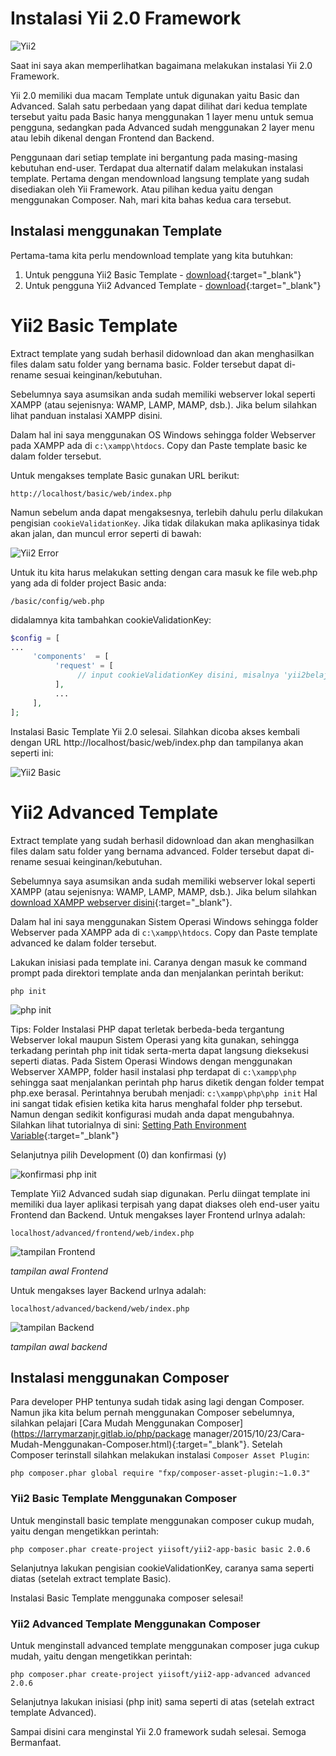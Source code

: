 # Instalasi Yii 2.0 Framework


![Yii2](https://1.bp.blogspot.com/-htYx9pASWbQ/VirsysuRT1I/AAAAAAAAFXI/mLEuJ8GfMr8/s1600/yii2framework-logo.jpg)

Saat ini saya akan memperlihatkan bagaimana melakukan instalasi Yii 2.0 Framework.

Yii 2.0 memiliki dua macam Template untuk digunakan yaitu Basic dan Advanced. Salah satu perbedaan yang dapat dilihat dari kedua template tersebut yaitu pada Basic hanya menggunakan 1 layer menu untuk semua pengguna, sedangkan pada Advanced sudah menggunakan 2 layer menu atau lebih dikenal dengan Frontend dan Backend.

Penggunaan dari setiap template ini bergantung pada masing-masing kebutuhan end-user. Terdapat dua alternatif dalam melakukan instalasi template. Pertama dengan mendownload langsung template yang sudah disediakan oleh Yii Framework. Atau pilihan kedua yaitu dengan menggunakan Composer. Nah, mari kita bahas kedua cara tersebut.
## Instalasi menggunakan Template
Pertama-tama kita perlu mendownload template yang kita butuhkan:
1. Untuk pengguna Yii2 Basic Template - [download](https://github.com/yiisoft/yii2/releases/download/2.0.6/yii-basic-app-2.0.6.tgz){:target="_blank"}
2. Untuk pengguna Yii2 Advanced Template - [download](https://github.com/yiisoft/yii2/releases/download/2.0.6/yii-advanced-app-2.0.6.tgz){:target="_blank"}

# Yii2 Basic Template
Extract template yang sudah berhasil didownload dan akan menghasilkan files dalam satu folder yang bernama basic. Folder tersebut dapat di-rename sesuai keinginan/kebutuhan.

Sebelumnya saya asumsikan anda sudah memiliki webserver lokal seperti XAMPP (atau sejenisnya: WAMP, LAMP, MAMP, dsb.). Jika belum silahkan lihat panduan instalasi XAMPP disini.

Dalam hal ini saya menggunakan OS Windows sehingga folder Webserver pada XAMPP ada di `c:\xampp\htdocs`. Copy dan Paste template basic ke dalam folder tersebut.

Untuk mengakses template Basic gunakan URL berikut:
```
http://localhost/basic/web/index.php
```

Namun sebelum anda dapat mengaksesnya, terlebih dahulu perlu dilakukan pengisian `cookieValidationKey`. Jika tidak dilakukan maka aplikasinya tidak akan jalan, dan muncul error seperti di bawah:

![Yii2 Error](https://1.bp.blogspot.com/-tSzB6EfyQiQ/VjiDAL0kSxI/AAAAAAAAFb0/FTs_1eltQGA/s640/basic_configure_cookieValidationKey.png)

Untuk itu kita harus melakukan setting dengan cara masuk ke file web.php yang ada di folder project Basic anda:
```
/basic/config/web.php
```

didalamnya kita tambahkan cookieValidationKey:
```php
$config = [
...
     'components'  = [
          'request' = [
               // input cookieValidationKey disini, misalnya 'yii2belajar' :)                    'cookieValidationKey' => 'yii2belajar',
          ],
          ...
     ],
];
```
Instalasi Basic Template Yii 2.0 selesai. Silahkan dicoba akses kembali dengan URL http://localhost/basic/web/index.php dan tampilanya akan seperti ini:

![Yii2 Basic](https://4.bp.blogspot.com/--ggOfefrRm4/VilVaZpPZNI/AAAAAAAAFUI/wkscbuXwBVM/s640/tampilan_awal_frontend.png)

# Yii2 Advanced Template
Extract template yang sudah berhasil didownload dan akan menghasilkan files dalam satu folder yang bernama advanced. Folder tersebut dapat di-rename sesuai keinginan/kebutuhan.

Sebelumnya saya asumsikan anda sudah memiliki webserver lokal seperti XAMPP (atau sejenisnya: WAMP, LAMP, MAMP, dsb.). Jika belum silahkan [download XAMPP webserver disini](https://www.apachefriends.org/download.html){:target="_blank"}.

Dalam hal ini saya menggunakan Sistem Operasi Windows sehingga folder Webserver pada XAMPP ada di `c:\xampp\htdocs`. Copy dan Paste template advanced ke dalam folder tersebut.

Lakukan inisiasi pada template ini. Caranya dengan masuk ke command prompt pada direktori template anda dan menjalankan perintah berikut:
```
php init
```
![php init](https://3.bp.blogspot.com/-XHCbIJhWU4w/VilUo6lEIzI/AAAAAAAAFTs/jOX5L3WgR80/s1600/php_init.png)

Tips:
Folder Instalasi PHP dapat terletak berbeda-beda tergantung Webserver lokal maupun Sistem Operasi yang kita gunakan, sehingga terkadang perintah php init tidak serta-merta dapat langsung dieksekusi seperti diatas. Pada Sistem Operasi Windows dengan menggunakan Webserver XAMPP, folder hasil instalasi php terdapat di `c:\xampp\php` sehingga saat menjalankan perintah php harus diketik dengan folder tempat php.exe berasal. Perintahnya berubah menjadi: `c:\xampp\php\php init` Hal ini sangat tidak efisien ketika kita harus menghafal folder php tersebut. Namun dengan sedikit konfigurasi mudah anda dapat mengubahnya. Silahkan lihat tutorialnya di sini: [Setting Path Environment Variable](#){:target="_blank"}

Selanjutnya pilih Development (0) dan konfirmasi (y)

![konfirmasi php init](https://2.bp.blogspot.com/-s6h3CetynpY/VilVXawxDlI/AAAAAAAAFT0/GE39JbpZwAc/s1600/choose_0_development.png)

Template Yii2 Advanced sudah siap digunakan. Perlu diingat template ini memiliki dua layer aplikasi terpisah yang dapat diakses oleh end-user yaitu Frontend dan Backend. Untuk mengakses layer Frontend urlnya adalah:
```
localhost/advanced/frontend/web/index.php
 ```
![tampilan Frontend](https://4.bp.blogspot.com/--ggOfefrRm4/VilVaZpPZNI/AAAAAAAAFUI/wkscbuXwBVM/s640/tampilan_awal_frontend.png)

*tampilan awal Frontend*

Untuk mengakses layer Backend urlnya adalah:
```
localhost/advanced/backend/web/index.php
```
![tampilan Backend](https://1.bp.blogspot.com/-KcvhW0Ty-XQ/VilVaE8bl9I/AAAAAAAAFUE/wnbiyZ4IfEE/s640/tampilan_awal_backend.png)

*tampilan awal backend*

## Instalasi menggunakan Composer

Para developer PHP tentunya sudah tidak asing lagi dengan Composer. Namun jika kita belum pernah menggunakan Composer sebelumnya, silahkan pelajari [Cara Mudah Menggunakan Composer](https://larrymarzanjr.gitlab.io/php/package manager/2015/10/23/Cara-Mudah-Menggunakan-Composer.html){:target="_blank"}. Setelah Composer terinstall silahkan melakukan instalasi `Composer Asset Plugin`:
```
php composer.phar global require "fxp/composer-asset-plugin:~1.0.3"
```

### Yii2 Basic Template Menggunakan Composer
Untuk menginstall basic template menggunakan composer cukup mudah, yaitu dengan mengetikkan perintah:
```
php composer.phar create-project yiisoft/yii2-app-basic basic 2.0.6
```
Selanjutnya lakukan pengisian cookieValidationKey, caranya sama seperti diatas (setelah extract template Basic).

Instalasi Basic Template menggunaka composer selesai!

### Yii2 Advanced Template Menggunakan Composer
Untuk menginstall advanced template menggunakan composer juga cukup mudah, yaitu dengan mengetikkan perintah:
```
php composer.phar create-project yiisoft/yii2-app-advanced advanced 2.0.6
```
Selanjutnya lakukan inisiasi (php init) sama seperti di atas (setelah extract template Advanced).

Sampai disini cara menginstal Yii 2.0 framework sudah selesai. Semoga Bermanfaat.
